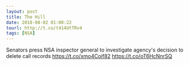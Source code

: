 ```yaml
---
layout: post
title: The Hill
date: 2018-08-02 01:00:22
tourl: http://t.co/t414UtTRv4
tags: [NSA]
---
```

Senators press NSA inspector general to investigate agency's decision to delete call records https://t.co/xmo4Coif82 https://t.co/oT6HcNnrSQ